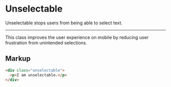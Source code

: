 # Unselectable

Unselectable stops users from being able to select text.

<hr />

This class improves the user experience on mobile by reducing user frustration from
unintended selections.

## Markup

```html
<div class="unselectable">
  <p>I am unselectable.</p>
</div>
